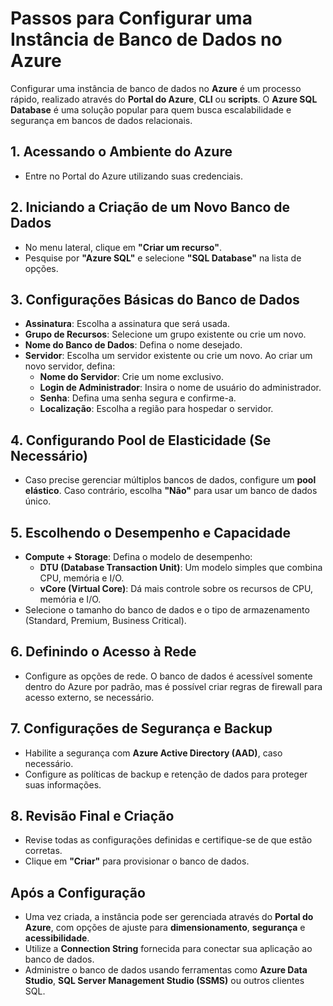 # Passos para Configurar uma Instância de Banco de Dados no Azure

Configurar uma instância de banco de dados no **Azure** é um processo rápido, realizado através do **Portal do Azure**, **CLI** ou **scripts**. O **Azure SQL Database** é uma solução popular para quem busca escalabilidade e segurança em bancos de dados relacionais.

## 1. Acessando o Ambiente do Azure
- Entre no Portal do Azure utilizando suas credenciais.

## 2. Iniciando a Criação de um Novo Banco de Dados
- No menu lateral, clique em **"Criar um recurso"**.
- Pesquise por **"Azure SQL"** e selecione **"SQL Database"** na lista de opções.

## 3. Configurações Básicas do Banco de Dados
- **Assinatura**: Escolha a assinatura que será usada.
- **Grupo de Recursos**: Selecione um grupo existente ou crie um novo.
- **Nome do Banco de Dados**: Defina o nome desejado.
- **Servidor**: Escolha um servidor existente ou crie um novo. Ao criar um novo servidor, defina:
    - **Nome do Servidor**: Crie um nome exclusivo.
    - **Login de Administrador**: Insira o nome de usuário do administrador.
    - **Senha**: Defina uma senha segura e confirme-a.
    - **Localização**: Escolha a região para hospedar o servidor.

## 4. Configurando Pool de Elasticidade (Se Necessário)
- Caso precise gerenciar múltiplos bancos de dados, configure um **pool elástico**. Caso contrário, escolha **"Não"** para usar um banco de dados único.

## 5. Escolhendo o Desempenho e Capacidade
- **Compute + Storage**: Defina o modelo de desempenho:
    - **DTU (Database Transaction Unit)**: Um modelo simples que combina CPU, memória e I/O.
    - **vCore (Virtual Core)**: Dá mais controle sobre os recursos de CPU, memória e I/O.
- Selecione o tamanho do banco de dados e o tipo de armazenamento (Standard, Premium, Business Critical).

## 6. Definindo o Acesso à Rede
- Configure as opções de rede. O banco de dados é acessível somente dentro do Azure por padrão, mas é possível criar regras de firewall para acesso externo, se necessário.

## 7. Configurações de Segurança e Backup
- Habilite a segurança com **Azure Active Directory (AAD)**, caso necessário.
- Configure as políticas de backup e retenção de dados para proteger suas informações.

## 8. Revisão Final e Criação
- Revise todas as configurações definidas e certifique-se de que estão corretas.
- Clique em **"Criar"** para provisionar o banco de dados.

## Após a Configuração

- Uma vez criada, a instância pode ser gerenciada através do **Portal do Azure**, com opções de ajuste para **dimensionamento**, **segurança** e **acessibilidade**.
- Utilize a **Connection String** fornecida para conectar sua aplicação ao banco de dados.
- Administre o banco de dados usando ferramentas como **Azure Data Studio**, **SQL Server Management Studio (SSMS)** ou outros clientes SQL.
